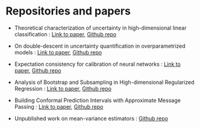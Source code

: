 # Repositories and papers

* Theoretical characterization of uncertainty in high-dimensional linear classification : [Link to paper](https://iopscience.iop.org/article/10.1088/2632-2153/acd749/pdf), [Github repo](https://github.com/SPOC-group/high-dimensional-uncertainty)

* On double-descent in uncertainty quantification in overparametrized models : [Link to paper](https://proceedings.mlr.press/v206/clarte23a/clarte23a.pdf), [Github repo](https://github.com/SPOC-group/double_descent_uncertainty)

* Expectation consistency for calibration of neural networks : [Link to paper](https://proceedings.mlr.press/v216/clarte23a/clarte23a.pdf), [Github repo](https://github.com/SPOC-group/expectation-consistency)

* Analysis of Bootstrap and Subsampling in High-dimensional Regularized Regression : [Link to paper](https://arxiv.org/pdf/2402.13622), [Github repo](https://github.com/SPOC-group/BootstrapAsymptotics)

* Building Conformal Prediction Intervals with Approximate Message Passing : [Link to paper](https://arxiv.org/pdf/2410.16493?), [Github repo](https://github.com/SPOC-group/ConformalAmp.jl)

* Unpublished work on mean-variance estimators : [Github repo](https://github.com/AdamAved/SpecializationSPOC2025)
